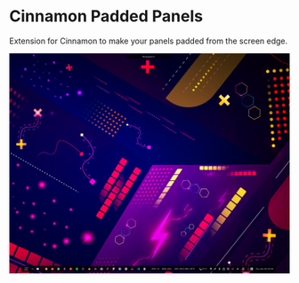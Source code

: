 # Cinnamon Padded Panels

Extension for Cinnamon to make your panels padded from the screen edge.

![Sample screenshot](./screenshot.png)
